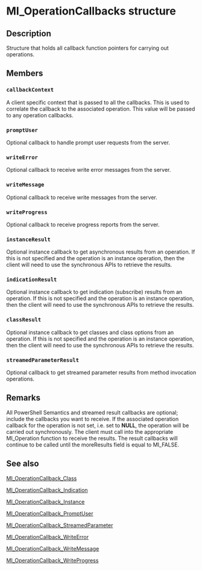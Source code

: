 # MI_OperationCallbacks structure

## Description

Structure that holds all callback function pointers for carrying out operations.

## Members

### `callbackContext`

A client specific context that is passed to all the callbacks. This is used to correlate the callback to the associated operation. This value will be passed to any operation callbacks.

### `promptUser`

Optional callback to handle prompt user requests from the server.

### `writeError`

Optional callback to receive write error messages from the server.

### `writeMessage`

Optional callback to receive write messages from the server.

### `writeProgress`

Optional callback to receive progress reports from the server.

### `instanceResult`

Optional instance callback to get asynchronous results from an operation. If this is not specified and the operation is an instance operation, then the client will need to use the synchronous APIs to retrieve the results.

### `indicationResult`

Optional instance callback to get indication (subscribe) results from an operation. If this is not specified and the operation is an instance operation, then the client will need to use the synchronous APIs to retrieve the results.

### `classResult`

Optional instance callback to get classes and class options from an operation. If this is not specified and the operation is an instance operation, then the client will need to use the synchronous APIs to retrieve the results.

### `streamedParameterResult`

Optional callback to get streamed parameter results from method invocation operations.

## Remarks

All PowerShell Semantics and streamed result callbacks are optional; include the callbacks
you want to receive. If the associated operation callback for the operation
is not set, i.e. set to **NULL**, the operation will be carried out synchronously. The client must call into the appropriate MI_Operation function to receive the results. The result callbacks will continue to be called until the moreResults field is equal to MI_FALSE.

## See also

[MI_OperationCallback_Class](https://learn.microsoft.com/previous-versions/windows/desktop/legacy/dn792325(v=vs.85))

[MI_OperationCallback_Indication](https://learn.microsoft.com/previous-versions/windows/desktop/legacy/dn792326(v=vs.85))

[MI_OperationCallback_Instance](https://learn.microsoft.com/previous-versions/windows/desktop/legacy/dn792327(v=vs.85))

[MI_OperationCallback_PromptUser](https://learn.microsoft.com/previous-versions/windows/desktop/legacy/dn792328(v=vs.85))

[MI_OperationCallback_StreamedParameter](https://learn.microsoft.com/previous-versions/windows/desktop/legacy/dn792329(v=vs.85))

[MI_OperationCallback_WriteError](https://learn.microsoft.com/previous-versions/windows/desktop/legacy/dn792330(v=vs.85))

[MI_OperationCallback_WriteMessage](https://learn.microsoft.com/previous-versions/windows/desktop/legacy/dn759645(v=vs.85))

[MI_OperationCallback_WriteProgress](https://learn.microsoft.com/previous-versions/windows/desktop/legacy/dn759646(v=vs.85))